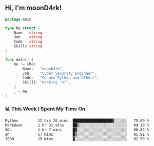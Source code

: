 <h2> Hi, I'm moonD4rk!</h2>

```go
package main

type Me struct {
	Name   string
	Job    string
	Code   string
	Skills string
}

func main() {
	me := &Me{
		Name:   "moonD4rk",
		Job:    "Cyber Security Engineer",
		Code:   "Go and Python and Others",
		Skills: "Hacking ^o^",
	}
	_ = me
}
```

<h3>📊 This Week I Spent My Time On:</h3>
<!-- <img align='right' src="https://github-readme-stats.vercel.app/api?username=moond4rk&show_icons=true&theme=radical", width="300" height="150"> -->

<!--START_SECTION:waka-->

```txt
Python         12 hrs 26 mins  ██████████████████▓░░░░░░   75.09 %
Markdown       1 hr 31 mins    ██▒░░░░░░░░░░░░░░░░░░░░░░   09.19 %
SQL            1 hr 7 mins     █▓░░░░░░░░░░░░░░░░░░░░░░░   06.83 %
sh             57 mins         █▒░░░░░░░░░░░░░░░░░░░░░░░   05.81 %
JSON           25 mins         ▓░░░░░░░░░░░░░░░░░░░░░░░░   02.59 %
```

<!--END_SECTION:waka-->

